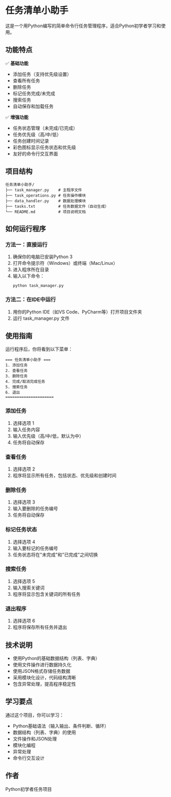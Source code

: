 # 任务清单小助手

这是一个用Python编写的简单命令行任务管理程序，适合Python初学者学习和使用。

## 功能特点

✅ **基础功能**
- 添加任务（支持优先级设置）
- 查看所有任务
- 删除任务
- 标记任务完成/未完成
- 搜索任务
- 自动保存和加载任务

✅ **增强功能**
- 任务状态管理（未完成/已完成）
- 任务优先级（高/中/低）
- 任务创建时间记录
- 彩色图标显示任务状态和优先级
- 友好的命令行交互界面

## 项目结构

```
任务清单小助手/
├── task_manager.py    # 主程序文件
├── task_operations.py # 任务操作模块
├── data_handler.py    # 数据处理模块
├── tasks.txt          # 任务数据文件（自动生成）
└── README.md          # 项目说明文档
```

## 如何运行程序

### 方法一：直接运行
1. 确保你的电脑已安装Python 3
2. 打开命令提示符（Windows）或终端（Mac/Linux）
3. 进入程序所在目录
4. 输入以下命令：
   ```
   python task_manager.py
   ```

### 方法二：在IDE中运行
1. 用你的Python IDE（如VS Code、PyCharm等）打开项目文件夹
2. 运行 task_manager.py 文件

## 使用指南

运行程序后，你将看到以下菜单：

```
=== 任务清单小助手 ===
1. 添加任务
2. 查看任务
3. 删除任务
4. 完成/取消完成任务
5. 搜索任务
6. 退出
=====================
```

### 添加任务
1. 选择选项 1
2. 输入任务内容
3. 输入优先级（高/中/低，默认为中）
4. 任务将自动保存

### 查看任务
1. 选择选项 2
2. 程序将显示所有任务，包括状态、优先级和创建时间

### 删除任务
1. 选择选项 3
2. 输入要删除的任务编号
3. 任务将自动保存

### 标记任务状态
1. 选择选项 4
2. 输入要标记的任务编号
3. 任务状态将在"未完成"和"已完成"之间切换

### 搜索任务
1. 选择选项 5
2. 输入搜索关键词
3. 程序将显示包含关键词的所有任务

### 退出程序
1. 选择选项 6
2. 程序将保存所有任务并退出

## 技术说明

- 使用Python的基础数据结构（列表、字典）
- 使用文件操作进行数据持久化
- 使用JSON格式存储任务数据
- 采用模块化设计，代码结构清晰
- 包含异常处理，提高程序稳定性

## 学习要点

通过这个项目，你可以学习：
- Python基础语法（输入输出、条件判断、循环）
- 数据结构（列表、字典）的使用
- 文件操作和JSON处理
- 模块化编程
- 异常处理
- 命令行交互设计

## 作者

Python初学者任务项目